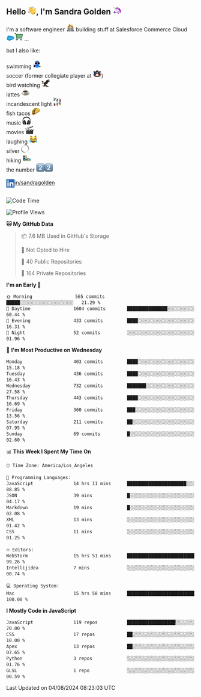 ## Hello <img src="./static/emoji/wave.png" width="22" />, I'm Sandra Golden <img src="./static/emoji/unicorn-face.png" width="22" />

I'm a software engineer <img src="./static/emoji/female-technologist.png" width="22" /> building stuff at Salesforce Commerce Cloud <img src="./static/emoji/salesforce.png" width="22" /><img src="./static/emoji/commerce-cloud.png" width="22" />&nbsp;...

but I also like:<br/><br/>
swimming <img alt="swimming" src="./static/emoji/keep-swimming.png" width="22" /><br/>
soccer  (former collegiate player at <img src="./static/emoji/auburn.png" width="22" />)<br/>
bird watching <img src="./static/emoji/eagle.png" width="22" /><br/>
lattes <img src="./static/emoji/coffee.png" width="22" /><br/>
incandescent light <img src="./static/emoji/lights.png" width="22" /><br/>
fish tacos <img src="./static/emoji/taco.png" width="22" /><br/>
music <img src="./static/emoji/headphones.png" width="22" /><br/>
movies <img src="./static/emoji/movie-clapper.png" width="22" /><br/>
laughing <img src="./static/emoji/joy-cat.png" width="22" /><br/>
silver <img src="./static/emoji/silver-hoop.png" width="22" /><br/>
hiking <img src="./static/emoji/hiker.png" width="22" /><br/>
the number <img src="./static/emoji/two.png" width="22" /><img src="./static/emoji/two.png" width="22" />
<br/><br/>
<img align="left" alt="Sandra Golden | LinkedIn" width="22px" src="./static/emoji/linkedin.png" /> <a href="https://www.linkedin.com/in/sandragolden/">in/sandragolden</a>
<br/><br/>
<!--START_SECTION:waka-->
![Code Time](http://img.shields.io/badge/Code%20Time-264%20hrs%207%20mins-blue)

![Profile Views](http://img.shields.io/badge/Profile%20Views-0-blue)

**🐱 My GitHub Data** 

> 📦 7.6 MB Used in GitHub's Storage 
 > 
> 🚫 Not Opted to Hire
 > 
> 📜 40 Public Repositories 
 > 
> 🔑 164 Private Repositories 
 > 
**I'm an Early 🐤** 

```text
🌞 Morning                565 commits         █████░░░░░░░░░░░░░░░░░░░░   21.29 % 
🌆 Daytime                1604 commits        ███████████████░░░░░░░░░░   60.44 % 
🌃 Evening                433 commits         ████░░░░░░░░░░░░░░░░░░░░░   16.31 % 
🌙 Night                  52 commits          ░░░░░░░░░░░░░░░░░░░░░░░░░   01.96 % 
```
📅 **I'm Most Productive on Wednesday** 

```text
Monday                   403 commits         ████░░░░░░░░░░░░░░░░░░░░░   15.18 % 
Tuesday                  436 commits         ████░░░░░░░░░░░░░░░░░░░░░   16.43 % 
Wednesday                732 commits         ███████░░░░░░░░░░░░░░░░░░   27.58 % 
Thursday                 443 commits         ████░░░░░░░░░░░░░░░░░░░░░   16.69 % 
Friday                   360 commits         ███░░░░░░░░░░░░░░░░░░░░░░   13.56 % 
Saturday                 211 commits         ██░░░░░░░░░░░░░░░░░░░░░░░   07.95 % 
Sunday                   69 commits          █░░░░░░░░░░░░░░░░░░░░░░░░   02.60 % 
```


📊 **This Week I Spent My Time On** 

```text
🕑︎ Time Zone: America/Los_Angeles

💬 Programming Languages: 
JavaScript               14 hrs 11 mins      ██████████████████████░░░   88.85 % 
JSON                     39 mins             █░░░░░░░░░░░░░░░░░░░░░░░░   04.17 % 
Markdown                 19 mins             █░░░░░░░░░░░░░░░░░░░░░░░░   02.08 % 
XML                      13 mins             ░░░░░░░░░░░░░░░░░░░░░░░░░   01.42 % 
CSS                      11 mins             ░░░░░░░░░░░░░░░░░░░░░░░░░   01.25 % 

🔥 Editors: 
WebStorm                 15 hrs 51 mins      █████████████████████████   99.26 % 
Intellijidea             7 mins              ░░░░░░░░░░░░░░░░░░░░░░░░░   00.74 % 

💻 Operating System: 
Mac                      15 hrs 58 mins      █████████████████████████   100.00 % 
```

**I Mostly Code in JavaScript** 

```text
JavaScript               119 repos           ██████████████████░░░░░░░   70.00 % 
CSS                      17 repos            ██░░░░░░░░░░░░░░░░░░░░░░░   10.00 % 
Apex                     13 repos            ██░░░░░░░░░░░░░░░░░░░░░░░   07.65 % 
Python                   3 repos             ░░░░░░░░░░░░░░░░░░░░░░░░░   01.76 % 
GLSL                     1 repo              ░░░░░░░░░░░░░░░░░░░░░░░░░   00.59 % 
```




 Last Updated on 04/08/2024 08:23:03 UTC
<!--END_SECTION:waka-->
